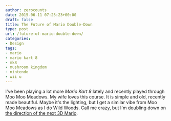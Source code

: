 ```yaml
---
author: zerocounts
date: 2015-06-11 07:25:23+00:00
draft: false
title: The Future of Mario Double-Down
type: post
url: /future-of-mario-double-down/
categories:
- Design
tags:
- mario
- mario kart 8
- mk8
- mushroom kingdom
- nintendo
- wii u
---
```


I've been playing a lot more _Mario Kart 8_ lately and recently played through Moo Moo Meadows. My wife loves this course. It is simple and old, recently made beautiful. Maybe it's the lighting, but I get a similar vibe from Moo Moo Meadows as I do Wild Woods. Call me crazy, but I'm doubling down on [the direction of the next 3D Mario](/2015/04/26/mario-kart-8-dlc-pack-2-here-we-go/).
